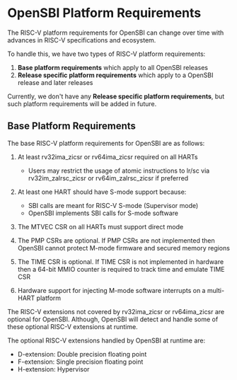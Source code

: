 OpenSBI Platform Requirements
=============================

The RISC-V platform requirements for OpenSBI can change over time
with advances in RISC-V specifications and ecosystem.

To handle this, we have two types of RISC-V platform requirements:

1. **Base platform requirements** which apply to all OpenSBI releases
2. **Release specific platform requirements** which apply to a OpenSBI
   release and later releases

Currently, we don't have any **Release specific platform requirements**,
but such platform requirements will be added in future.

Base Platform Requirements
--------------------------

The base RISC-V platform requirements for OpenSBI are as follows:

1. At least rv32ima_zicsr or rv64ima_zicsr required on all HARTs

     * Users may restrict the usage of atomic instructions to lr/sc
       via rv32im_zalrsc_zicsr or rv64im_zalrsc_zicsr if preferred

2. At least one HART should have S-mode support because:

     * SBI calls are meant for RISC-V S-mode (Supervisor mode)
     * OpenSBI implements SBI calls for S-mode software

3. The MTVEC CSR on all HARTs must support direct mode
4. The PMP CSRs are optional. If PMP CSRs are not implemented then
   OpenSBI cannot protect M-mode firmware and secured memory regions
5. The TIME CSR is optional. If TIME CSR is not implemented in
   hardware then a 64-bit MMIO counter is required to track time
   and emulate TIME CSR
6. Hardware support for injecting M-mode software interrupts on
   a multi-HART platform

The RISC-V extensions not covered by rv32ima_zicsr or rv64ima_zicsr are optional
for OpenSBI. Although, OpenSBI will detect and handle some of these
optional RISC-V extensions at runtime.

The optional RISC-V extensions handled by OpenSBI at runtime are:

* D-extension: Double precision floating point
* F-extension: Single precision floating point
* H-extension: Hypervisor
